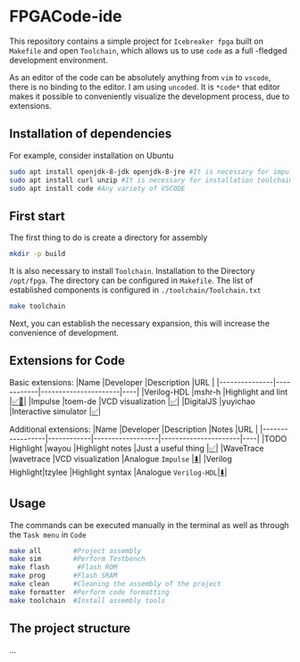 # FPGACode-ide

This repository contains a simple project for `Icebreaker fpga` built on `Makefile` and open `Toolchain`, which allows us to use `code` as a full -fledged development environment.

As an editor of the code can be absolutely anything from `vim` to `vscode`, there is no binding to the editor. I am using `uncoded`. It is `*code*` that editor makes it possible to conveniently visualize the development process, due to extensions.

## Installation of dependencies

For example, consider installation on Ubuntu

```bash
sudo apt install openjdk-8-jdk openjdk-8-jre #It is necessary for impulse and verilog-format
sudo apt install curl unzip #It is necessary for installation toolchain
sudo apt install code #Any variety of VSCODE
```

## First start

The first thing to do is create a directory for assembly
```bash 
mkdir -p build
```

It is also necessary to install `Toolchain`. Installation to the Directory `/opt/fpga`. The directory can be configured in `Makefile`.
The list of established components is configured in `./toolchain/Toolchain.txt`
```bash
make toolchain
```
Next, you can establish the necessary expansion, this will increase the convenience of development.

## Extensions for Code

Basic extensions:
|Name           |Developer   |Description           |URL |
|---------------|------------|----------------------|----|
|Verilog-HDL    |mshr-h      |Highlight and lint    |[✅](https://https://open-vsx.org/extension/mshr-h/veriloghdl)[🔽](https://github.com/MuratovAS/vscode-verilog-hdl-support)|
|Impulse        |toem-de     |VCD visualization     |[✅](https://open-vsx.org/extension/toem-de/impulse)|
|DigitalJS      |yuyichao    |Interactive simulator |[✅](https://open-vsx.org/extension/yuyichao/digitaljs)|

Additional extensions:
|Name             |Developer   |Description       |Notes                 |URL |
|-----------------|------------|------------------|----------------------|----|
|TODO Highlight   |wayou       |Highlight notes   |Just a useful thing   |[✅](https://open-vsx.org/extension/wayou/vscode-todo-highlight)|
|WaveTrace        |wavetrace   |VCD visualization |Analogue `Impulse`    |[⬇️](https://marketplace.visualstudio.com/items?itemName=wavetrace.wavetrace)|
|Verilog Highlight|tzylee      |Highlight syntax  |Analogue `Verilog-HDL`|[⬇️](https://marketplace.visualstudio.com/items?itemName=tzylee.verilog-highlight)|

## Usage

The commands can be executed manually in the terminal as well as through the `Task menu` in `Code`

```bash
make all        #Project assembly
make sim        #Perform Testbench
make flash       #Flash ROM
make prog       #Flash SRAM
make clean      #Cleaning the assembly of the project
make formatter  #Perform code formatting
make toolchain  #Install assembly tools
```

## The project structure

...